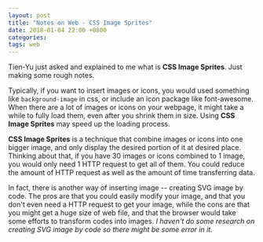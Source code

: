 ```yaml
---
layout: post
title: "Notes on Web - CSS Image Sprites"
date: 2018-01-04 22:00 +0800
categories:
tags: web
---
```


Tien-Yu just asked and explained to me what is **CSS Image Sprites**. Just making some rough notes.

Typically, if you want to insert images or icons, you would used something like ```background-image``` in css, or include an icon package like font-awesome. When there are a lot of images or icons on your webpage, it might take a while to fully load them, even after you shrink them in size. Using **CSS Image Sprites** may speed up the loading process.

**CSS Image Sprites** is a technique that combine images or icons into one bigger image, and only display the desired portion of it at desired place. Thinking about that, if you have 30 images or icons combined to 1 image, you would only need 1 HTTP request to get all of them. You could reduce the amount of HTTP request as well as the amount of time transferring data.

In fact, there is another way of inserting image -- creating SVG image by code. The pros are that you could easily modify your image, and that you don't even need a HTTP request to get your image, while the cons are that you might get a huge size of web file, and that the browser would take some efforts to transform codes into images. _I haven't do some research on creating SVG image by code so there might be some error in it._
